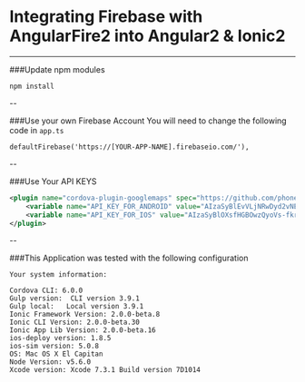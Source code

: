 # Integrating Firebase with AngularFire2 into Angular2 & Ionic2
---

###Update npm modules
```
npm install 
```

--

###Use your own Firebase Account
You will need to change the following code in `app.ts`
```
defaultFirebase('https://[YOUR-APP-NAME].firebaseio.com/'),
```
--

###Use Your API KEYS

```xml
<plugin name="cordova-plugin-googlemaps" spec="https://github.com/phonegap-googlemaps-plugin/cordova-plugin-googlemaps">
    <variable name="API_KEY_FOR_ANDROID" value="AIzaSyBlEvVLjNRwDyd2vNECoBSsS6v_yEYc0m0" />
    <variable name="API_KEY_FOR_IOS" value="AIzaSyBlOXsfHGBOwzQyoVs-fkrjo9LC8K3GeI0" />
</plugin>
```
--

###This Application was tested with the following configuration
```
Your system information:

Cordova CLI: 6.0.0
Gulp version:  CLI version 3.9.1
Gulp local:   Local version 3.9.1
Ionic Framework Version: 2.0.0-beta.8
Ionic CLI Version: 2.0.0-beta.30
Ionic App Lib Version: 2.0.0-beta.16
ios-deploy version: 1.8.5
ios-sim version: 5.0.8
OS: Mac OS X El Capitan
Node Version: v5.6.0
Xcode version: Xcode 7.3.1 Build version 7D1014
```
